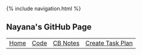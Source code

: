 {% include navigation.html %}
## Nayana's GitHub Page 

<table>
     <tr>
         <td><a href=".">Home</a></td>
         <td><a href="code">Code</a></td>
         <td><a href="notes">CB Notes</a></td>
         <td><a href="create">Create Task Plan</a></td> 
     </tr>
 </table>
